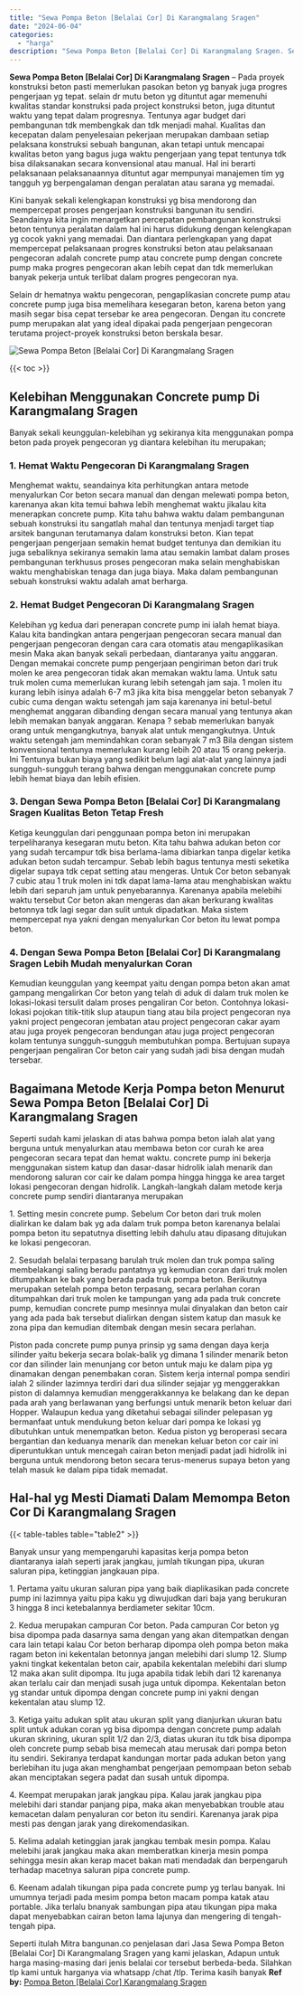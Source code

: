 ```yaml
---
title: "Sewa Pompa Beton [Belalai Cor] Di Karangmalang Sragen"
date: "2024-06-04"
categories: 
  - "harga"
description: "Sewa Pompa Beton [Belalai Cor] Di Karangmalang Sragen. Seperti itulah Mitra bangunan.co penjelasan dari Jasa Sewa Pompa Beton [Belalai Cor] Di Karangmalang..."
---
```


**Sewa Pompa Beton \[Belalai Cor\] Di Karangmalang Sragen** – Pada proyek konstruksi beton pasti memerlukan pasokan beton yg banyak juga progres pengerjaan yg tepat. selain dr mutu beton yg dituntut agar memenuhi kwalitas standar konstruksi pada project konstruksi beton, juga dituntut waktu yang tepat dalam progresnya. Tentunya agar budget dari pembangunan tdk membengkak dan tdk menjadi mahal. Kualitas dan kecepatan dalam penyelesaian pekerjaan merupakan dambaan setiap pelaksana konstruksi sebuah bangunan, akan tetapi untuk mencapai kwalitas beton yang bagus juga waktu pengerjaan yang tepat tentunya tdk bisa dilaksanakan secara konvensional atau manual. Hal ini berarti pelaksanaan pelaksanaannya dituntut agar mempunyai manajemen tim yg tangguh yg berpengalaman dengan peralatan atau sarana yg memadai.

Kini banyak sekali kelengkapan konstruksi yg bisa mendorong dan mempercepat proses pengerjaan konstruksi bangunan itu sendiri. Seandainya kita ingin menargetkan percepatan pembangunan konstruksi beton tentunya peralatan dalam hal ini harus didukung dengan kelengkapan yg cocok yakni yang memadai. Dan diantara perlengkapan yang dapat mempercepat pelaksanaan progres konstruksi beton atau pelaksanaan pengecoran adalah concrete pump atau concrete pump dengan concrete pump maka progres pengecoran akan lebih cepat dan tdk memerlukan banyak pekerja untuk terlibat dalam progres pengecoran nya.

Selain dr hematnya waktu pengecoran, pengaplikasian concrete pump atau concrete pump juga bisa memelihara kesegaran beton, karena beton yang masih segar bisa cepat tersebar ke area pengecoran. Dengan itu concrete pump merupakan alat yang ideal dipakai pada pengerjaan pengecoran terutama project-proyek konstruksi beton berskala besar.

![Sewa Pompa Beton [Belalai Cor] Di Karangmalang Sragen](/images/sewa-concrete-pump-25.png)

{{< toc >}}

## Kelebihan Menggunakan Concrete pump Di Karangmalang Sragen

Banyak sekali keunggulan-kelebihan yg sekiranya kita menggunakan pompa beton pada proyek pengecoran yg diantara kelebihan itu merupakan;

### 1\. Hemat Waktu Pengecoran Di Karangmalang Sragen

Menghemat waktu, seandainya kita perhitungkan antara metode menyalurkan Cor beton secara manual dan dengan melewati pompa beton, karenanya akan kita temui bahwa lebih menghemat waktu jikalau kita menerapkan concrete pump. Kita tahu bahwa waktu dalam pembangunan sebuah konstruksi itu sangatlah mahal dan tentunya menjadi target tiap arsitek bangunan terutamanya dalam konstruksi beton. Kian tepat pengerjaan pengerjaan semakin hemat budget tentunya dan demikian itu juga sebaliknya sekiranya semakin lama atau semakin lambat dalam proses pembangunan terkhusus proses pengecoran maka selain menghabiskan waktu menghabiskan tenaga dan juga biaya. Maka dalam pembangunan sebuah konstruksi waktu adalah amat berharga.

### 2\. Hemat Budget Pengecoran Di Karangmalang Sragen

Kelebihan yg kedua dari penerapan concrete pump ini ialah hemat biaya. Kalau kita bandingkan antara pengerjaan pengecoran secara manual dan pengerjaan pengecoran dengan cara cara otomatis atau mengaplikasikan mesin Maka akan banyak sekali perbedaan, diantaranya yaitu anggaran. Dengan memakai concrete pump pengerjaan pengiriman beton dari truk molen ke area pengecoran tidak akan memakan waktu lama. Untuk satu truk molen cuma memerlukan kurang lebih setengah jam saja. 1 molen itu kurang lebih isinya adalah 6-7 m3 jika kita bisa menggelar beton sebanyak 7 cubic cuma dengan waktu setengah jam saja karenanya ini betul-betul menghemat anggaran dibanding dengan secara manual yang tentunya akan lebih memakan banyak anggaran. Kenapa ? sebab memerlukan banyak orang untuk mengangkutnya, banyak alat untuk mengangkutnya. Untuk waktu setengah jam memindahkan coran sebanyak 7 m3 Bila dengan sistem konvensional tentunya memerlukan kurang lebih 20 atau 15 orang pekerja. Ini Tentunya bukan biaya yang sedikit belum lagi alat-alat yang lainnya jadi sungguh-sungguh terang bahwa dengan menggunakan concrete pump lebih hemat biaya dan lebih efisien.

### 3\. Dengan Sewa Pompa Beton \[Belalai Cor\] Di Karangmalang Sragen Kualitas Beton Tetap Fresh

Ketiga keunggulan dari penggunaan pompa beton ini merupakan terpeliharanya kesegaran mutu beton. Kita tahu bahwa adukan beton cor yang sudah tercampur tdk bisa berlama-lama dibiarkan tanpa digelar ketika adukan beton sudah tercampur. Sebab lebih bagus tentunya mesti seketika digelar supaya tdk cepat setting atau mengeras. Untuk Cor beton sebanyak 7 cubic atau 1 truk molen ini tdk dapat lama-lama atau menghabiskan waktu lebih dari separuh jam untuk penyebarannya. Karenanya apabila melebihi waktu tersebut Cor beton akan mengeras dan akan berkurang kwalitas betonnya tdk lagi segar dan sulit untuk dipadatkan. Maka sistem mempercepat nya yakni dengan menyalurkan Cor beton itu lewat pompa beton.

### 4\. Dengan Sewa Pompa Beton \[Belalai Cor\] Di Karangmalang Sragen Lebih Mudah menyalurkan Coran

Kemudian keunggulan yang keempat yaitu dengan pompa beton akan amat gampang mengalirkan Cor beton yang telah di aduk di dalam truk molen ke lokasi-lokasi tersulit dalam proses pengaliran Cor beton. Contohnya lokasi-lokasi pojokan titik-titik slup ataupun tiang atau bila project pengecoran nya yakni project pengecoran jembatan atau project pengecoran cakar ayam atau juga proyek pengecoran bendungan atau juga project pengecoran kolam tentunya sungguh-sungguh membutuhkan pompa. Bertujuan supaya pengerjaan pengaliran Cor beton cair yang sudah jadi bisa dengan mudah tersebar.

## Bagaimana Metode Kerja Pompa beton Menurut Sewa Pompa Beton \[Belalai Cor\] Di Karangmalang Sragen

Seperti sudah kami jelaskan di atas bahwa pompa beton ialah alat yang berguna untuk menyalurkan atau membawa beton cor curah ke area pengecoran secara tepat dan hemat waktu. concrete pump ini bekerja menggunakan sistem katup dan dasar-dasar hidrolik ialah menarik dan mendorong saluran cor cair ke dalam pompa hingga hingga ke area target lokasi pengecoran dengan hidrolik. Langkah-langkah dalam metode kerja concrete pump sendiri diantaranya merupakan

1\. Setting mesin concrete pump. Sebelum Cor beton dari truk molen dialirkan ke dalam bak yg ada dalam truk pompa beton karenanya belalai pompa beton itu sepatutnya disetting lebih dahulu atau dipasang ditujukan ke lokasi pengecoran.

2\. Sesudah belalai terpasang barulah truk molen dan truk pompa saling membelakangi saling beradu pantatnya yg kemudian coran dari truk molen ditumpahkan ke bak yang berada pada truk pompa beton. Berikutnya merupakan setelah pompa beton terpasang, secara perlahan coran ditumpahkan dari truk molen ke tampungan yang ada pada truk concrete pump, kemudian concrete pump mesinnya mulai dinyalakan dan beton cair yang ada pada bak tersebut dialirkan dengan sistem katup dan masuk ke zona pipa dan kemudian ditembak dengan mesin secara perlahan.

Piston pada concrete pump punya prinsip yg sama dengan daya kerja silinder yaitu bekerja secara bolak-balik yg dimana 1 silinder menarik beton cor dan silinder lain menunjang cor beton untuk maju ke dalam pipa yg dinamakan dengan penembakan coran. Sistem kerja internal pompa sendiri ialah 2 silinder lazimnya terdiri dari dua silinder sejajar yg menggerakkan piston di dalamnya kemudian menggerakkannya ke belakang dan ke depan pada arah yang berlawanan yang berfungsi untuk menarik beton keluar dari Hopper. Walaupun kedua yang diketahui sebagai silinder pelepasan yg bermanfaat untuk mendukung beton keluar dari pompa ke lokasi yg dibutuhkan untuk menempatkan beton. Kedua piston yg beroperasi secara bergantian dan keduanya menarik dan menekan keluar beton cor cair ini diperuntukkan untuk mencegah cairan beton menjadi padat jadi hidrolik ini berguna untuk mendorong beton secara terus-menerus supaya beton yang telah masuk ke dalam pipa tidak memadat.

## Hal-hal yg Mesti Diamati Dalam Memompa Beton Cor Di Karangmalang Sragen

{{< table-tables table="table2" >}}

Banyak unsur yang mempengaruhi kapasitas kerja pompa beton diantaranya ialah seperti jarak jangkau, jumlah tikungan pipa, ukuran saluran pipa, ketinggian jangkauan pipa.

1\. Pertama yaitu ukuran saluran pipa yang baik diaplikasikan pada concrete pump ini lazimnya yaitu pipa kaku yg diwujudkan dari baja yang berukuran 3 hingga 8 inci ketebalannya berdiameter sekitar 10cm.

2\. Kedua merupakan campuran Cor beton. Pada campuran Cor beton yg bisa dipompa pada dasarnya sama dengan yang akan ditempatkan dengan cara lain tetapi kalau Cor beton berharap dipompa oleh pompa beton maka ragam beton ini kekentalan betonnya jangan melebihi dari slump 12. Slump yakni tingkat kekentalan beton cair, apabila kekentalan melebihi dari slump 12 maka akan sulit dipompa. Itu juga apabila tidak lebih dari 12 karenanya akan terlalu cair dan menjadi susah juga untuk dipompa. Kekentalan beton yg standar untuk dipompa dengan concrete pump ini yakni dengan kekentalan atau slump 12.

3\. Ketiga yaitu adukan split atau ukuran split yang dianjurkan ukuran batu split untuk adukan coran yg bisa dipompa dengan concrete pump adalah ukuran skrining, ukuran split 1/2 dan 2/3, diatas ukuran itu tdk bisa dipompa oleh concrete pump sebab bisa memecah atau merusak dari pompa beton itu sendiri. Sekiranya terdapat kandungan mortar pada adukan beton yang berlebihan itu juga akan menghambat pengerjaan pemompaan beton sebab akan menciptakan segera padat dan susah untuk dipompa.

4\. Keempat merupakan jarak jangkau pipa. Kalau jarak jangkau pipa melebihi dari standar panjang pipa, maka akan menyebabkan trouble atau kemacetan dalam penyaluran cor beton itu sendiri. Karenanya jarak pipa mesti pas dengan jarak yang direkomendasikan.

5\. Kelima adalah ketinggian jarak jangkau tembak mesin pompa. Kalau melebihi jarak jangkau maka akan memberatkan kinerja mesin pompa sehingga mesin akan kerap macet bakan mati mendadak dan berpengaruh terhadap macetnya saluran pipa concrete pump.

6\. Keenam adalah tikungan pipa pada concrete pump yg terlau banyak. Ini umumnya terjadi pada mesim pompa beton macam pompa katak atau portable. Jika terlalu bnanyak sambungan pipa atau tikungan pipa maka dapat menyebabkan cairan beton lama lajunya dan mengering di tengah-tengah pipa.

Seperti itulah Mitra bangunan.co penjelasan dari Jasa Sewa Pompa Beton \[Belalai Cor\] Di Karangmalang Sragen yang kami jelaskan, Adapun untuk harga masing-masing dari jenis belalai cor tersebut berbeda-beda. Silahkan tlp kami untuk harganya via whatsapp /chat /tlp. Terima kasih banyak
**Ref by:** [Pompa Beton [Belalai Cor] Karangmalang Sragen](https://id.wikipedia.org/wiki/Pompa)
